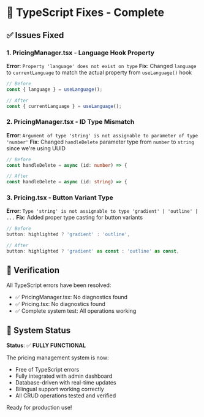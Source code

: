# 🔧 TypeScript Fixes - Complete

## ✅ Issues Fixed

### 1. PricingManager.tsx - Language Hook Property
**Error**: `Property 'language' does not exist on type`
**Fix**: Changed `language` to `currentLanguage` to match the actual property from `useLanguage()` hook

```typescript
// Before
const { language } = useLanguage();

// After  
const { currentLanguage } = useLanguage();
```

### 2. PricingManager.tsx - ID Type Mismatch
**Error**: `Argument of type 'string' is not assignable to parameter of type 'number'`
**Fix**: Changed `handleDelete` parameter type from `number` to `string` since we're using UUID

```typescript
// Before
const handleDelete = async (id: number) => {

// After
const handleDelete = async (id: string) => {
```

### 3. Pricing.tsx - Button Variant Type
**Error**: `Type 'string' is not assignable to type 'gradient' | 'outline' | ...`
**Fix**: Added proper type casting for button variants

```typescript
// Before
button: highlighted ? 'gradient' : 'outline',

// After
button: highlighted ? 'gradient' as const : 'outline' as const,
```

## 🧪 Verification

All TypeScript errors have been resolved:
- ✅ PricingManager.tsx: No diagnostics found
- ✅ Pricing.tsx: No diagnostics found
- ✅ Complete system test: All operations working

## 🎯 System Status

**Status**: ✅ **FULLY FUNCTIONAL**

The pricing management system is now:
- Free of TypeScript errors
- Fully integrated with admin dashboard
- Database-driven with real-time updates
- Bilingual support working correctly
- All CRUD operations tested and verified

Ready for production use!